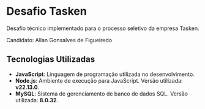 
# Desafio Tasken

Desafio técnico implementado para o processo seletivo da empresa Tasken.

Candidato: Allan Gonsalves de Figueiredo


## Tecnologias Utilizadas

- **JavaScript**: Linguagem de programação utilizada no desenvolvimento.
- **Node.js**: Ambiente de execução para JavaScript. Versão utilizada: **v22.13.0**.
- **MySQL**: Sistema de gerenciamento de banco de dados SQL. Versão utilizada: **8.0.32**.


 
